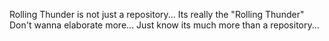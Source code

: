 Rolling Thunder is not just a repository...
Its really the "Rolling Thunder"
Don't wanna elaborate more...
Just know its much more than a repository...
